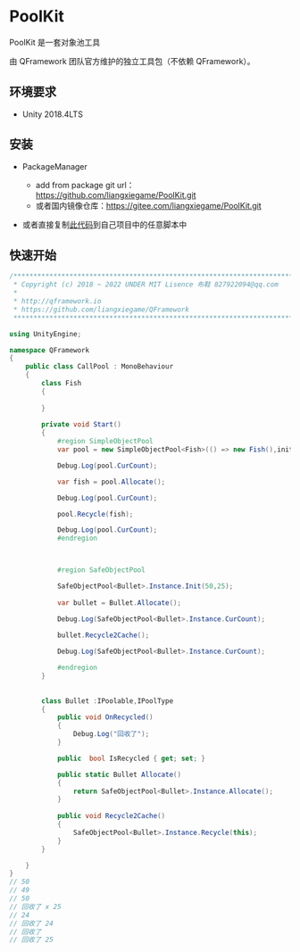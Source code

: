 # PoolKit

PoolKit 是一套对象池工具

由 QFramework 团队官方维护的独立工具包（不依赖 QFramework）。



## 环境要求

* Unity 2018.4LTS

## 安装

* PackageManager

    * add from package git url：https://github.com/liangxiegame/PoolKit.git 
    * 或者国内镜像仓库：https://gitee.com/liangxiegame/PoolKit.git

* 或者直接复制[此代码](PoolKit.cs)到自己项目中的任意脚本中

    

## 快速开始
``` csharp
/****************************************************************************
 * Copyright (c) 2018 ~ 2022 UNDER MIT Lisence 布鞋 827922094@qq.com
 * 
 * http://qframework.io
 * https://github.com/liangxiegame/QFramework
 ****************************************************************************/

using UnityEngine;

namespace QFramework
{
    public class CallPool : MonoBehaviour
    {
        class Fish
        {
            
        }
        
        private void Start()
        {
            #region SimpleObjectPool
            var pool = new SimpleObjectPool<Fish>(() => new Fish(),initCount:50);

            Debug.Log(pool.CurCount);

            var fish = pool.Allocate();

            Debug.Log(pool.CurCount);

            pool.Recycle(fish);

            Debug.Log(pool.CurCount);
            #endregion



            #region SafeObjectPool

            SafeObjectPool<Bullet>.Instance.Init(50,25);
            
            var bullet = Bullet.Allocate();

            Debug.Log(SafeObjectPool<Bullet>.Instance.CurCount);
            
            bullet.Recycle2Cache();

            Debug.Log(SafeObjectPool<Bullet>.Instance.CurCount);

            #endregion
        }
        
        
        class Bullet :IPoolable,IPoolType
        {
            public void OnRecycled()
            {
                Debug.Log("回收了");
            }

            public  bool IsRecycled { get; set; }

            public static Bullet Allocate()
            {
                return SafeObjectPool<Bullet>.Instance.Allocate();
            }
            
            public void Recycle2Cache()
            {
                SafeObjectPool<Bullet>.Instance.Recycle(this);
            }
        }

    }
}
// 50
// 49
// 50
// 回收了 x 25
// 24
// 回收了 24
// 回收了
// 回收了 25
```